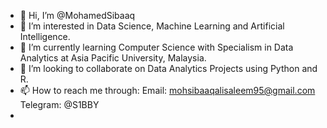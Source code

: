 - 👋 Hi, I’m @MohamedSibaaq
- 👀 I’m interested in Data Science, Machine Learning and Artificial Intelligence.
- 🌱 I’m currently learning Computer Science with Specialism in Data Analytics at Asia Pacific University, Malaysia.
- 💞️ I’m looking to collaborate on Data Analytics Projects using Python and R.
- 📫 How to reach me through:
  Email: mohsibaaqalisaleem95@gmail.com
  Telegram: @S1BBY
 - 

<!---
MohamedSibaaq/MohamedSibaaq is a ✨ special ✨ repository because its `README.md` (this file) appears on your GitHub profile.
You can click the Preview link to take a look at your changes.
--->
